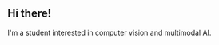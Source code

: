 <div align="left">
<br/>

## Hi there!
<p>
I'm a student interested in computer vision and multimodal AI.
</p></br>

</div>
